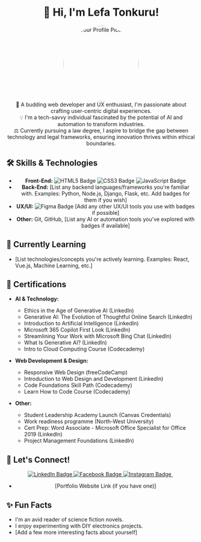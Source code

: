 # <div align="center">👋 Hi, I'm Lefa Tonkuru!</div>

<div align="center">
<img src="https://via.placeholder.com/200" alt="Your Profile Picture" width="200" height="200" style="border-radius: 50%;">
</div>

<div align="center">
🚀 A budding web developer and UX enthusiast, I'm passionate about crafting user-centric digital experiences. <br>
💡 I'm a tech-savvy individual fascinated by the potential of AI and automation to transform industries. <br>
⚖️ Currently pursuing a law degree, I aspire to bridge the gap between technology and legal frameworks, ensuring innovation thrives within ethical boundaries.
</div>

## 🛠️ Skills & Technologies

<div align="center">

* **Front-End:** 
    <img src="https://img.shields.io/badge/HTML5-E34F26?style=for-the-badge&logo=html5&logoColor=white" alt="HTML5 Badge">
    <img src="https://img.shields.io/badge/CSS3-1572B6?style=for-the-badge&logo=css3&logoColor=white" alt="CSS3 Badge">
    <img src="https://img.shields.io/badge/JavaScript-F7DF1E?style=for-the-badge&logo=javascript&logoColor=black" alt="JavaScript Badge">
* **Back-End:** [List any backend languages/frameworks you're familiar with. Examples: Python, Node.js, Django, Flask, etc. Add badges for them if you wish]
* **UX/UI:** 
    <img src="https://img.shields.io/badge/Figma-F24E1E?style=for-the-badge&logo=figma&logoColor=white" alt="Figma Badge">
    [Add any other UX/UI tools you use with badges if possible]
* **Other:** Git, GitHub, [List any AI or automation tools you've explored with badges if available]

</div>

## 🌱 Currently Learning

* [List technologies/concepts you're actively learning. Examples: React, Vue.js, Machine Learning, etc.]

## 📜 Certifications

* **AI & Technology:** 
    * Ethics in the Age of Generative AI (LinkedIn)
    * Generative AI: The Evolution of Thoughtful Online Search (LinkedIn)
    * Introduction to Artificial Intelligence (LinkedIn)
    * Microsoft 365 Copilot First Look (LinkedIn)
    * Streamlining Your Work with Microsoft Bing Chat (LinkedIn)
    * What Is Generative AI? (LinkedIn)
    * Intro to Cloud Computing Course (Codecademy)

* **Web Development & Design:** 
    * Responsive Web Design (freeCodeCamp)
    * Introduction to Web Design and Development (LinkedIn)
    * Code Foundations Skill Path (Codecademy)
    * Learn How to Code Course (Codecademy)

* **Other:**
    * Student Leadership Academy Launch (Canvas Credentials)
    * Work readiness programme (North-West University)
    * Cert Prep: Word Associate - Microsoft Office Specialist for Office 2019 (LinkedIn)
    * Project Management Foundations (LinkedIn)

## 🤝 Let's Connect!

<div align="center">
<a href="https://www.linkedin.com/in/lefa-tonkuru-0123a71b5" target="_blank">
<img src="https://img.shields.io/badge/LinkedIn-0077B5?style=for-the-badge&logo=linkedin&logoColor=white" alt="LinkedIn Badge">
</a> 
<a href="https://www.facebook.com/lefa.tonkuru"   
 target="_blank">
<img src="https://img.shields.io/badge/Facebook-1877F2?style=for-the-badge&logo=facebook&logoColor=white" alt="Facebook Badge">
</a> 
<a href="https://www.instagram.com/lefa_tonkuru"   
 target="_blank">
<img src="https://img.shields.io/badge/Instagram-E4405F?style=for-the-badge&logo=instagram&logoColor=white" alt="Instagram Badge">
</a>   
 
* [Portfolio Website Link (if you have one)]
</div>

## ✨ Fun Facts

* I'm an avid reader of science fiction novels. 
* I enjoy experimenting with DIY electronics projects. 
* [Add a few more interesting facts about yourself]
